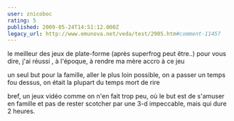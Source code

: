 ```yaml
---
user: znicoboc
rating: 5
published: 2009-05-24T14:51:12.000Z
legacy_url: http://www.emunova.net/veda/test/2905.htm#comment-11457
---
```

le meilleur des jeux de plate-forme (après superfrog peut être..) pour vous dire, j'ai réussi , à l'époque, à rendre ma mère accro à ce jeu

un seul but pour la famille, aller le plus loin possible, on a passer un temps fou dessus, on était la plupart du temps mort de rire

bref, un jeux vidéo comme on n'en fait trop peu, où le but est de s'amuser en famille et pas de rester scotcher par une 3-d impeccable, mais qui dure 2 heures.